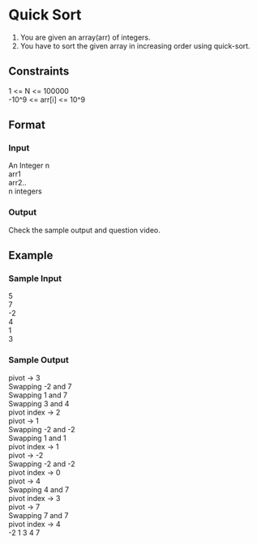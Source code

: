 # Quick Sort

1. You are given an array(arr) of integers.
2. You have to sort the given array in increasing order using quick-sort.

## Constraints
1 <= N <= 100000  
-10^9 <= arr[i] <= 10^9

## Format
### Input
An Integer n   
arr1  
arr2..  
n integers

### Output
Check the sample output and question video.

## Example
### Sample Input

5  
7  
-2  
4  
1  
3  

### Sample Output
pivot -> 3  
Swapping -2 and 7  
Swapping 1 and 7  
Swapping 3 and 4  
pivot index -> 2  
pivot -> 1  
Swapping -2 and -2  
Swapping 1 and 1  
pivot index -> 1  
pivot -> -2  
Swapping -2 and -2  
pivot index -> 0  
pivot -> 4  
Swapping 4 and 7  
pivot index -> 3  
pivot -> 7  
Swapping 7 and 7  
pivot index -> 4  
-2 1 3 4 7
